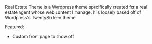 Real Estate Theme is a Wordpress theme specifically created for a real estate agent whose web content I manage. It is loosely based off of Wordpress's TwentySixteen theme.


Featured:
- Custom front page to show off 

